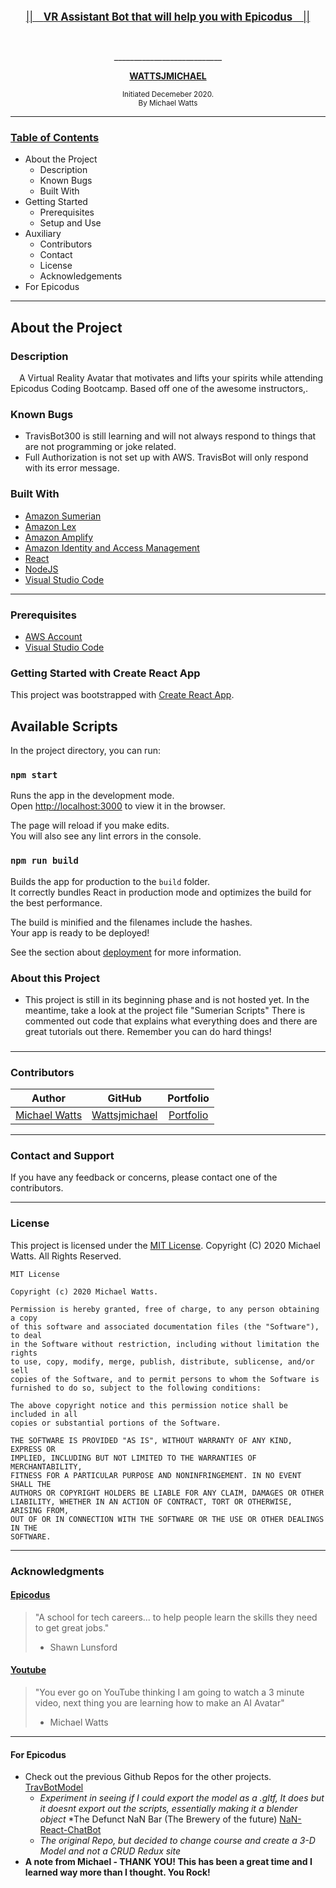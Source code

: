 <br>
<p align="center">
  <u><big>||&emsp;<b><u>VR Assistant Bot that will help you with Epicodus</u></b>&emsp;||</big></u>
</p>
<p align="center">
    <!-- Project Avatar/Logo -->
    <br>
    <a href="https://github.com/wattsjmichael>
        <img style="border-radius: 100%" src="D:\Epiprojects\React\Capstone-Travis\TravisBot.PNG">
    </a>
    <p align="center">
      ___________________________
    </p>
    <!-- GitHub Link -->
    <p align="center">
        <a href="https://github.com/wattsjmichael">
            <strong>WATTSJMICHAEL</strong>
        </a>
    </p>

</p>

<p align="center">
  <small>Initiated Decemeber 2020.</small>
  <br>
  <small>By Michael Watts</small>
</p>


------------------------------
### <u>Table of Contents</u>
* About the Project
    * Description
    * Known Bugs
    * Built With
* Getting Started
    * Prerequisites
    * Setup and Use
* Auxiliary
    * Contributors
    * Contact
    * License
    * Acknowledgements
* For Epicodus
    
------------------------------

## About the Project

###  Description
&emsp;A Virtual Reality Avatar that motivates and lifts your spirits while attending Epicodus Coding Bootcamp. Based off one of the awesome instructors,.

### Known Bugs

* TravisBot300 is still learning and will not always respond to things that are not programming or joke related. 
* Full Authorization is not set up with AWS. TravisBot will only respond with its error message. 

###  Built With
* [Amazon Sumerian ](https://aws.amazon.com/sumerian/)
* [Amazon Lex](https://aws.amazon.com/lex/)
* [Amazon Amplify](https://aws.amazon.com/amplify/)
* [Amazon Identity and Access Management](https://www.amazonaws.cn/en/iam/)
* [React](https://reactjs.org/)
* [NodeJS](https://nodejs.org/en/)
* [Visual Studio Code](https://code.visualstudio.com/)

------------------------------


###  Prerequisites
 * [AWS Account](https://aws.amazon.com/account/) 
 * [Visual Studio Code](https://code.visualstudio.com)


### Getting Started with Create React App

This project was bootstrapped with [Create React App](https://github.com/facebook/create-react-app).

## Available Scripts

In the project directory, you can run:

### `npm start`

Runs the app in the development mode.\
Open [http://localhost:3000](http://localhost:3000) to view it in the browser.

The page will reload if you make edits.\
You will also see any lint errors in the console.


### `npm run build`

Builds the app for production to the `build` folder.\
It correctly bundles React in production mode and optimizes the build for the best performance.

The build is minified and the filenames include the hashes.\
Your app is ready to be deployed!

See the section about [deployment](https://facebook.github.io/create-react-app/docs/deployment) for more information.

### About this Project

* This project is still in its beginning phase and is not hosted yet. In the meantime, take a look at the project file "Sumerian Scripts" There is commented out code that explains
what everything does and there are great tutorials out there. Remember you can do hard things! 

###

------------------------------

###  Contributors

| Author | GitHub | Portfolio |
|--------|:------:|:---------:|
| [Michael Watts](https://linkedin.com/in/wattsjmichael) | [Wattsjmichael](https://github.com/wattsjmichael) |  [Portfolio](www.wattsjmichael.com) |

------------------------------

### Contact and Support

If you have any feedback or concerns, please contact one of the contributors.



------------------------------

### License

This project is licensed under the [MIT License](https://opensource.org/licenses/MIT). Copyright (C) 2020 Michael Watts. All Rights Reserved.
```
MIT License

Copyright (c) 2020 Michael Watts.

Permission is hereby granted, free of charge, to any person obtaining a copy
of this software and associated documentation files (the "Software"), to deal
in the Software without restriction, including without limitation the rights
to use, copy, modify, merge, publish, distribute, sublicense, and/or sell
copies of the Software, and to permit persons to whom the Software is
furnished to do so, subject to the following conditions:

The above copyright notice and this permission notice shall be included in all
copies or substantial portions of the Software.

THE SOFTWARE IS PROVIDED "AS IS", WITHOUT WARRANTY OF ANY KIND, EXPRESS OR
IMPLIED, INCLUDING BUT NOT LIMITED TO THE WARRANTIES OF MERCHANTABILITY,
FITNESS FOR A PARTICULAR PURPOSE AND NONINFRINGEMENT. IN NO EVENT SHALL THE
AUTHORS OR COPYRIGHT HOLDERS BE LIABLE FOR ANY CLAIM, DAMAGES OR OTHER
LIABILITY, WHETHER IN AN ACTION OF CONTRACT, TORT OR OTHERWISE, ARISING FROM,
OUT OF OR IN CONNECTION WITH THE SOFTWARE OR THE USE OR OTHER DEALINGS IN THE
SOFTWARE.
```

------------------------------

### Acknowledgments

#### [Epicodus](https://www.epicodus.com/)
>"A school for tech careers... to help people learn the skills they need to get great jobs."
> - Shawn Lunsford


#### [Youtube](https://www.youtube.com)
> "You ever go on YouTube thinking I am going to watch a 3 minute video, next thing you are learning how to make an AI Avatar"
> - Michael Watts


------------------------------


#### For Epicodus 
* Check out the previous Github Repos for the other projects. [TravBotModel](https://github.com/wattsjmichael/TravBotModel) 
  * <em>Experiment in seeing if I could export the model as a .gltf, It does but it doesnt export out the scripts, essentially making it a blender object</em>
*The Defunct NaN Bar (The Brewery of the future) [NaN-React-ChatBot](https://github.com/wattsjmichael/NaN-React-ChatBot)
  * <em>The original Repo, but decided to change course and create a 3-D Model and not a CRUD Redux site</em>
* <strong>A note from Michael - THANK YOU! This has been a great time and I learned way more than I thought. You Rock!</strong> 